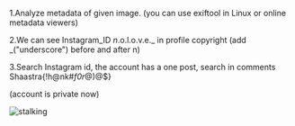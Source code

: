 1.Analyze metadata of given image.
(you can use exiftool in Linux or online metadata viewers)

2.We can see Instagram_ID _n_.o.l.o.v.e._ in profile copyright (add _("underscore") before and after n)

3.Search Instagram id, the account has a one post, search in comments
Shaastra{!h@nk#_f0r_@)@$}

(account is private now)

![stalking](https://github.com/user-attachments/assets/8fff5aa3-7437-4194-a1be-b2577e061530)
